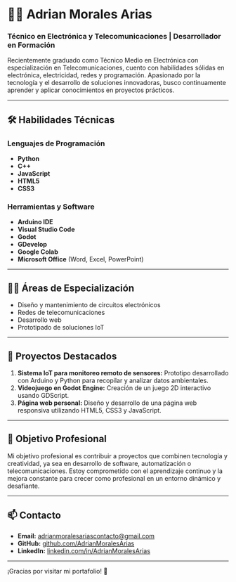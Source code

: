 # 👨‍💻 Adrian Morales Arias

### Técnico en Electrónica y Telecomunicaciones | Desarrollador en Formación

Recientemente graduado como Técnico Medio en Electrónica con especialización en Telecomunicaciones, cuento con habilidades sólidas en electrónica, electricidad, redes y programación. Apasionado por la tecnología y el desarrollo de soluciones innovadoras, busco continuamente aprender y aplicar conocimientos en proyectos prácticos.

---

## 🛠️ Habilidades Técnicas

### Lenguajes de Programación
- **Python**
- **C++**
- **JavaScript**
- **HTML5**
- **CSS3**

### Herramientas y Software
- **Arduino IDE**
- **Visual Studio Code**
- **Godot**
- **GDevelop**
- **Google Colab**
- **Microsoft Office** (Word, Excel, PowerPoint)

---

## 🧑‍🔧 Áreas de Especialización
- Diseño y mantenimiento de circuitos electrónicos
- Redes de telecomunicaciones
- Desarrollo web
- Prototipado de soluciones IoT

---

## 🌟 Proyectos Destacados
1. **Sistema IoT para monitoreo remoto de sensores:** Prototipo desarrollado con Arduino y Python para recopilar y analizar datos ambientales.
2. **Videojuego en Godot Engine:** Creación de un juego 2D interactivo usando GDScript.
3. **Página web personal:** Diseño y desarrollo de una página web responsiva utilizando HTML5, CSS3 y JavaScript.

---

## 🎯 Objetivo Profesional
Mi objetivo profesional es contribuir a proyectos que combinen tecnología y creatividad, ya sea en desarrollo de software, automatización o telecomunicaciones. Estoy comprometido con el aprendizaje continuo y la mejora constante para crecer como profesional en un entorno dinámico y desafiante.

---

## 📫 Contacto
- **Email:** [adrianmoralesariascontacto@gmail.com](mailto:adrianmoralesariascontacto@gmail.com)
- **GitHub:** [github.com/AdrianMoralesArias](https://github.com/AdrianMoralesArias)
- **LinkedIn:** [linkedin.com/in/AdrianMoralesArias](https://www.linkedin.com/in/adrian-morales-arias-3593b733b/)

---

¡Gracias por visitar mi portafolio! 🚀
